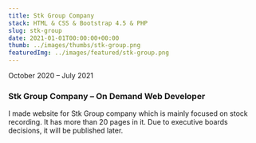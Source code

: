 ```yaml
---
title: Stk Group Company
stack: HTML & CSS & Bootstrap 4.5 & PHP
slug: stk-group
date: 2021-01-01T00:00:00+00:00
thumb: ../images/thumbs/stk-group.png
featuredImg: ../images/featured/stk-group.png
---
```


October 2020 – July 2021

### Stk Group Company – On Demand Web Developer

I made website for Stk Group company which is mainly focused on stock recording. It has 
more than 20 pages in it. Due to executive boards decisions, it will be published later. 
